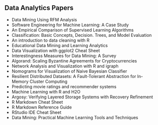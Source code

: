 <h2> Data Analytics Papers</h2>

<ul>

                             

 <li><a target="_blank" href="https://github.com/manjunath5496/Data-Analytics-Papers/blob/master/d(1).pdf" style="text-decoration:none;">Data Mining Using RFM Analysis</a></li>

 <li><a target="_blank" href="https://github.com/manjunath5496/Data-Analytics-Papers/blob/master/d(2).pdf" style="text-decoration:none;">Software Engineering for Machine Learning: A Case Study</a></li>

<li><a target="_blank" href="https://github.com/manjunath5496/Data-Analytics-Papers/blob/master/d(3).pdf" style="text-decoration:none;">An Empirical Comparison of Supervised Learning Algorithms</a></li>
 <li><a target="_blank" href="https://github.com/manjunath5496/Data-Analytics-Papers/blob/master/d(4).pdf" style="text-decoration:none;">Classification: Basic Concepts, Decision. Trees, and Model Evaluation</a></li>                              
<li><a target="_blank" href="https://github.com/manjunath5496/Data-Analytics-Papers/blob/master/d(5).pdf" style="text-decoration:none;">An introduction to data
cleaning with R</a></li>
<li><a target="_blank" href="https://github.com/manjunath5496/Data-Analytics-Papers/blob/master/d(6).pdf" style="text-decoration:none;">Educational Data Mining and
Learning Analytics</a></li>
 <li><a target="_blank" href="https://github.com/manjunath5496/Data-Analytics-Papers/blob/master/d(7).pdf" style="text-decoration:none;">Data Visualization
with ggplot2 Cheat Sheet</a></li>

 <li><a target="_blank" href="https://github.com/manjunath5496/Data-Analytics-Papers/blob/master/d(8).pdf" style="text-decoration:none;"> Interestingness Measures for Data Mining: A Survey </a></li>
   <li><a target="_blank" href="https://github.com/manjunath5496/Data-Analytics-Papers/blob/master/d(9).pdf" style="text-decoration:none;">Algorand: Scaling Byzantine Agreements
for Cryptocurrencies</a></li>
  
   
 <li><a target="_blank" href="https://github.com/manjunath5496/Data-Analytics-Papers/blob/master/d(10).pdf" style="text-decoration:none;">Network Analysis and Visualization with R and igraph </a></li>                              
<li><a target="_blank" href="https://github.com/manjunath5496/Data-Analytics-Papers/blob/master/d(11).pdf" style="text-decoration:none;">Nomograms for Visualization of
Naive Bayesian Classifier</a></li>
<li><a target="_blank" href="https://github.com/manjunath5496/Data-Analytics-Papers/blob/master/d(12).pdf" style="text-decoration:none;">Resilient Distributed Datasets: A Fault-Tolerant Abstraction for In-Memory Cluster Computing</a></li>
<li><a target="_blank" href="https://github.com/manjunath5496/Data-Analytics-Papers/blob/master/d(13).pdf" style="text-decoration:none;">Predicting movie ratings and recommender systems</a></li>

<li><a target="_blank" href="https://github.com/manjunath5496/Data-Analytics-Papers/blob/master/d(14).pdf" style="text-decoration:none;">Machine Learning with R and H2O</a></li>
                              
<li><a target="_blank" href="https://github.com/manjunath5496/Data-Analytics-Papers/blob/master/d(15).pdf" style="text-decoration:none;">Argosy: Verifying Layered Storage Systems with
Recovery Refinement</a></li>

<li><a target="_blank" href="https://github.com/manjunath5496/Data-Analytics-Papers/blob/master/d(16).pdf" style="text-decoration:none;">R Markdown Cheat Sheet</a></li>

  <li><a target="_blank" href="https://github.com/manjunath5496/Data-Analytics-Papers/blob/master/d(17).pdf" style="text-decoration:none;">R Markdown Reference Guide</a></li>   
  
<li><a target="_blank" href="https://github.com/manjunath5496/Data-Analytics-Papers/blob/master/d(18).pdf" style="text-decoration:none;">RStudio IDE Cheat Sheet</a></li> 

  
<li><a target="_blank" href="https://github.com/manjunath5496/Data-Analytics-Papers/blob/master/d(19).pdf" style="text-decoration:none;">Data Mining: Practical Machine Learning Tools and Techniques</a></li> 

</ul>
